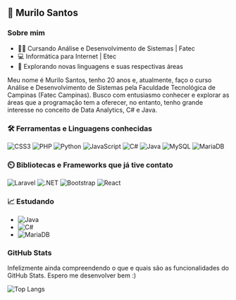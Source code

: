 ## 👋 Murilo Santos
### Sobre mim
- 👨‍🎓 Cursando Análise e Desenvolvimento de Sistemas | Fatec
- 💻 Informática para Internet | Etec
- 🧠 Explorando novas linguagens e suas respectivas áreas

Meu nome é Murilo Santos, tenho 20 anos e, atualmente, faço o curso Análise e Desenvolvimento de Sistemas pela Faculdade Tecnológica de Campinas (Fatec Campinas). Busco com entusiasmo conhecer e explorar as áreas que a programação tem a oferecer, no entanto, tenho grande interesse no conceito de Data Analytics, C# e Java.
  
### 🛠️ Ferramentas e Linguagens conhecidas
![CSS3](https://img.shields.io/badge/CSS3-1572B6?style=for-the-badge&logo=css3&logoColor=white)
![PHP](https://img.shields.io/badge/PHP-777BB4?style=for-the-badge&logo=php&logoColor=white)
![Python](https://img.shields.io/badge/python-3670A0?style=for-the-badge&logo=python&logoColor=ffdd54)
![JavaScript](https://img.shields.io/badge/JavaScript-F7DF1E?style=for-the-badge&logo=javascript&logoColor=black)
![C#](https://img.shields.io/badge/C%23-239120?style=for-the-badge&logo=c-sharp&logoColor=white)
![Java](https://img.shields.io/badge/Java-F7DF1E?style=for-the-badge&logo=java&logoColor=black)
![MySQL](https://img.shields.io/badge/MySQL-00000F?style=for-the-badge&logo=mysql&logoColor=white)
![MariaDB](https://img.shields.io/badge/MariaDB-003545?style=for-the-badge&logo=mariadb&logoColor=white)

### ⏲️ Bibliotecas e Frameworks que já tive contato
![Laravel](https://img.shields.io/badge/laravel-%23FF2D20.svg?style=for-the-badge&logo=laravel&logoColor=white)
![.NET](https://img.shields.io/badge/.NET-5C2D91?style=for-the-badge&logo=.net&logoColor=white)
![Bootstrap](https://img.shields.io/badge/-boostrap-0D1117?style=for-the-badge&logo=bootstrap&labelColor=0D1117)
![React](https://shields.io/badge/react-black?logo=react&style=for-the-badge)

### 📈 Estudando
- ![Java](https://img.shields.io/badge/Java-F7DF1E?style=for-the-badge&logo=java&logoColor=black)
- ![C#](https://img.shields.io/badge/C%23-239120?style=for-the-badge&logo=c-sharp&logoColor=white)
- ![MariaDB](https://img.shields.io/badge/MariaDB-003545?style=for-the-badge&logo=mariadb&logoColor=white)

### GitHub Stats

Infelizmente ainda compreendendo o que e quais são as funcionalidades do GitHub Stats. Espero me desenvolver bem :)

![Top Langs](https://github-readme-stats-git-masterrstaa-rickstaa.vercel.app/api/top-langs/?username=MiragemS&layout=compact&bg_color=000&border_color=30A3DC&title_color30A3DC&text_color=FFF)


